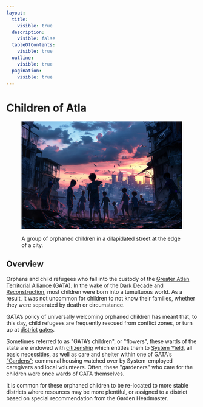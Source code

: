 ```yaml
---
layout:
  title:
    visible: true
  description:
    visible: false
  tableOfContents:
    visible: true
  outline:
    visible: true
  pagination:
    visible: true
---
```


# Children of Atla

<figure><img src="../../../.gitbook/assets/childrenofgata.png" alt=""><figcaption><p>A group of orphaned children in a dilapidated street at the edge of a city.</p></figcaption></figure>

## Overview

Orphans and child refugees who fall into the custody of the [Greater Atlan Territorial Alliance (GATA)](../the-basics.md). In the wake of the [Dark Decade](../../history/the-dark-decade.md) and [Reconstruction](../../history/the-reconstruction.md), most children were born into a tumultuous world. As a result, it was not uncommon for children to not know their families, whether they were separated by death or circumstance.

GATA’s policy of universally welcoming orphaned children has meant that, to this day, child refugees are frequently rescued from conflict zones, or turn up at [district](../politics/districts.md) [gates](../borders-and-travel/gates.md).

Sometimes referred to as "GATA’s children", or "flowers", these wards of the state are endowed with [citizenship](../politics/keys.md#citizenship-keys) which entitles them to [System Yield](../politics/yield.md), all basic necessities, as well as care and shelter within one of GATA's [“Gardens”](../institutions/gardens.md); communal housing watched over by System-employed caregivers and local volunteers. Often, these "gardeners" who care for the children were once wards of GATA themselves.

It is common for these orphaned children to be re-located to more stable districts where resources may be more plentiful, or assigned to a district based on special recommendation from the Garden Headmaster.
